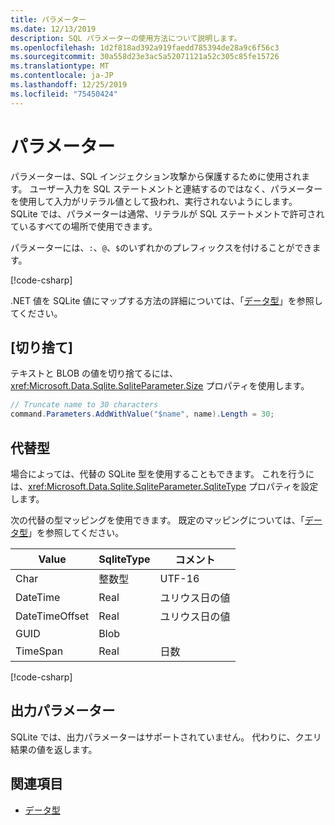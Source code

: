 ```yaml
---
title: パラメーター
ms.date: 12/13/2019
description: SQL パラメーターの使用方法について説明します。
ms.openlocfilehash: 1d2f818ad392a919faedd785394de28a9c6f56c3
ms.sourcegitcommit: 30a558d23e3ac5a52071121a52c305c85fe15726
ms.translationtype: MT
ms.contentlocale: ja-JP
ms.lasthandoff: 12/25/2019
ms.locfileid: "75450424"
---
```

# <a name="parameters"></a>パラメーター

パラメーターは、SQL インジェクション攻撃から保護するために使用されます。 ユーザー入力を SQL ステートメントと連結するのではなく、パラメーターを使用して入力がリテラル値として扱われ、実行されないようにします。 SQLite では、パラメーターは通常、リテラルが SQL ステートメントで許可されているすべての場所で使用できます。

パラメーターには、`:`、`@`、`$`のいずれかのプレフィックスを付けることができます。

[!code-csharp[](../../../../samples/snippets/standard/data/sqlite/HelloWorldSample/Program.cs?name=snippet_Parameter)]

.NET 値を SQLite 値にマップする方法の詳細については、「[データ型](types.md)」を参照してください。

## <a name="truncation"></a>[切り捨て]

テキストと BLOB の値を切り捨てるには、<xref:Microsoft.Data.Sqlite.SqliteParameter.Size> プロパティを使用します。

```csharp
// Truncate name to 30 characters
command.Parameters.AddWithValue("$name", name).Length = 30;
```

## <a name="alternative-types"></a>代替型

場合によっては、代替の SQLite 型を使用することもできます。 これを行うには、<xref:Microsoft.Data.Sqlite.SqliteParameter.SqliteType> プロパティを設定します。

次の代替の型マッピングを使用できます。 既定のマッピングについては、「[データ型](types.md)」を参照してください。

| Value          | SqliteType | コメント          |
| -------------- | ---------- | ---------------- |
| Char           | 整数型    | UTF-16           |
| DateTime       | Real       | ユリウス日の値 |
| DateTimeOffset | Real       | ユリウス日の値 |
| GUID           | Blob       |                  |
| TimeSpan       | Real       | 日数          |

[!code-csharp[](../../../../samples/snippets/standard/data/sqlite/DateAndTimeSample/Program.cs?name=snippet_SqliteType)]

## <a name="output-parameters"></a>出力パラメーター

SQLite では、出力パラメーターはサポートされていません。 代わりに、クエリ結果の値を返します。

## <a name="see-also"></a>関連項目

* [データ型](types.md)
